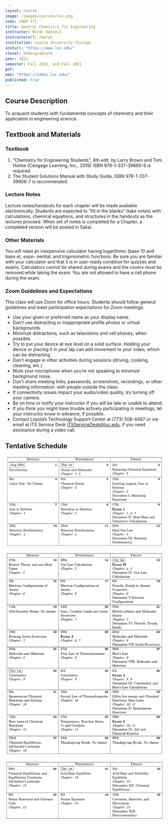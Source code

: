 ```yaml
---
layout: course
image: /images/courses/luc.png
code: CHEM 171
title: General Chemistry for Engineering
instructor: Murat Kahveci
instructorurl: /murat
institution: Loyola University Chicago
insturl: "https://www.luc.edu/"
clevel: Undergraduate
year: 2021
semester: Fall 2022, and Fall 2021
pdf:
web: "https://sakai.luc.edu/"
published: true
---
```


## Course Description

To acquaint students with fundamental concepts of chemistry and their application in engineering science.

## Textbook and Materials

### Textbook

1. “Chemistry for Engineering Students”, 4th edit. by Larry Brown and Tom Holme (Cengage Learning, Inc., 2019) ISBN 978-1-337-39890-9 is required. 
2. The Student Solutions Manual with Study Guide, ISBN 978-1-337-39906-7 is recommended.

### Lecture Notes

Lecture notes/handouts for each chapter will be made available electronically. Students are expected to “fill in the blanks” (take notes) with calculations, chemical equations, and structures in the handouts as the lectures proceed. When set of notes is completed for a Chapter, a completed version will be posted in Sakai.

### Other Materials

You will need an inexpensive calculator having logarithmic (base 10 and base e), expo- nential, and trigonometric functions. Be sure you are familiar with your calculator and that it is in user-ready condition for quizzes and exams. Calculators cannot be shared during exams and the covers must be removed while taking the exam. You are not allowed to have a cell phone during the exam.

### Zoom Guidelines and Expectations

This class will use Zoom for office hours. Students should follow general guidelines and meet participation expectations for Zoom meetings:

* Use your given or preferred name as your display name.
* Don’t use distracting or inappropriate profile photos or virtual backgrounds.
* Minimize distractions, such as televisions and cell phones, when possible.
* Try to put your device at eye level on a solid surface. Holding your device or placing it in your lap can
add movement to your video, which can be distracting.
* Don’t engage in other activities during sessions (driving, cooking, cleaning, etc.)
* Mute your microphone when you’re not speaking to minimize background noise.
* Don’t share meeting links, passwords, screenshots, recordings, or other meeting information. with
people outside the class.
* If connectivity issues impact your audio/video quality, try turning off your camera.
* Be on time or notify your instructor if you will be late or unable to attend.
* If you think you might have trouble actively participating in meetings, let your instructor know in
advance, if possible.
* Contact Loyola’s Technology Support Center at (773) 508-4487 or via email at ITS Service Desk
[ITSServiceDesk@luc.edu](mailto:ITSServiceDesk@luc.edu), if you need assistance during a video call.

## Tentative Schedule

![](/images/courses/hsm-1.png)

![](/images/courses/hsm-2.png)

![](/images/courses/hsm-3.png)